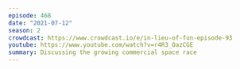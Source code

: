 ```yaml
---
episode: 468
date: "2021-07-12"
season: 2
crowdcast: https://www.crowdcast.io/e/in-lieu-of-fun-episode-93
youtube: https://www.youtube.com/watch?v=r4R3_OazCGE
summary: Discussing the growing commercial space race
---
```


